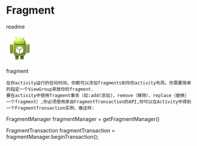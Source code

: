 Fragment
===========

readme

![alt text][id]

[id]:/app/src/main/res/drawable-hdpi/ic_launcher.png "Title"


fragment

    在你activity运行的任何时间，你都可以添加fragments到你的activity布局。你需要简单的指定一个ViewGroup来放你的fragment.
    要在activity中使用fragment事务（如:add(添加)，remove（移除），replace（替换）一个fragment）,你必须使用来自FragmentTransaction的API,你可以在Activity中得到一个FragmentTransaction实例，像这样:

  FragmentManager fragmentManager = getFragmentManager()

  FragmentTransaction fragmentTransaction = fragmentManager.beginTransaction();

